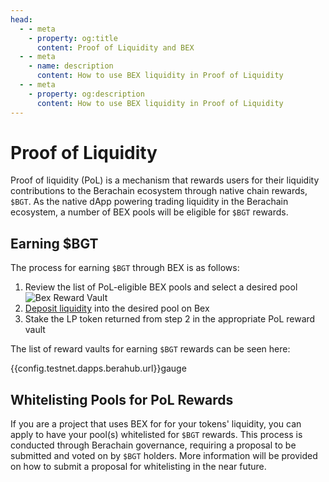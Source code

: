 ```yaml
---
head:
  - - meta
    - property: og:title
      content: Proof of Liquidity and BEX
  - - meta
    - name: description
      content: How to use BEX liquidity in Proof of Liquidity
  - - meta
    - property: og:description
      content: How to use BEX liquidity in Proof of Liquidity
---
```


<script setup>
  import config from '@berachain/config/constants.json';
</script>

# Proof of Liquidity

Proof of liquidity (PoL) is a mechanism that rewards users for their liquidity contributions to the Berachain ecosystem through native chain rewards, `$BGT`. As the native dApp powering trading liquidity in the Berachain ecosystem, a number of BEX pools will be eligible for `$BGT` rewards.

## Earning $BGT

The process for earning `$BGT` through BEX is as follows:

1. Review the list of PoL-eligible BEX pools and select a desired pool
   ![Bex Reward Vault](/assets/bex-gauge.png)
2. [Deposit liquidity](/learn/guides/liquidity/intro) into the desired pool on Bex
3. Stake the LP token returned from step 2 in the appropriate PoL reward vault

The list of reward vaults for earning `$BGT` rewards can be seen here:

{{config.testnet.dapps.berahub.url}}gauge

## Whitelisting Pools for PoL Rewards

If you are a project that uses BEX for for your tokens' liquidity, you can apply to have your pool(s) whitelisted for `$BGT` rewards. This process is conducted through Berachain governance, requiring a proposal to be submitted and voted on by `$BGT` holders. More information will be provided on how to submit a proposal for whitelisting in the near future.
